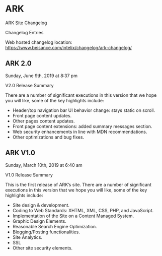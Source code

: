 # ARK
ARK Site Changelog

Changelog Entries

Web hosted changelog location: https://www.beisance.com/intelix/changelog/ark-changelog/

## ARK 2.0
Sunday, June 9th, 2019 at 8:37 pm

V2.0 Release Summary

There are a number of significant executions in this version that we hope you will like, some of the key highlights include:

- Header/top navigation bar UI behavior change: stays static on scroll.
- Front page content updates.
- Other pages content updates.
- Front page content extensions: added summary messages section.
- Web security enhancements in line with MDN recommendations.
- Other optimizations and bug fixes.


## ARK V1.0
Sunday, March 10th, 2019 at 6:40 am

V1.0 Release Summary

This is the first release of ARK’s site. There are a number of significant executions in this version that we hope you will like, some of the key highlights include:

- Site design & development.
- Coding to Web Standards: XHTML, XML, CSS, PHP, and JavaScript.
- Implementation of the Site on a Content Managed System.
- Graphic Design Elements.
- Reasonable Search Engine Optimization.
- Blogging/Posting functionalities.
- Site Analytics.
- SSL
- Other site security elements.